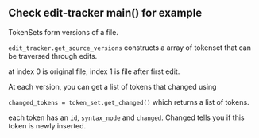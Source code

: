 ## Check edit-tracker main() for example

TokenSets form versions of a file.

`edit_tracker.get_source_versions` constructs a array of tokenset that can be traversed through edits.

at index 0 is original file, index 1 is file after first edit.

At each version, you can get a list of tokens that changed using 

`changed_tokens = token_set.get_changed()` which returns a list of tokens.

each token has an `id`, `syntax_node` and `changed`. Changed tells you if this token is newly inserted.